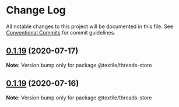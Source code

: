 # Change Log

All notable changes to this project will be documented in this file.
See [Conventional Commits](https://conventionalcommits.org) for commit guidelines.

## [0.1.19](https://github.com/textileio/js-threads/compare/@textile/threads-store@0.1.18...@textile/threads-store@0.1.19) (2020-07-17)

**Note:** Version bump only for package @textile/threads-store





## [0.1.19](https://github.com/textileio/js-threads/compare/@textile/threads-store@0.1.18...@textile/threads-store@0.1.19) (2020-07-16)

**Note:** Version bump only for package @textile/threads-store

